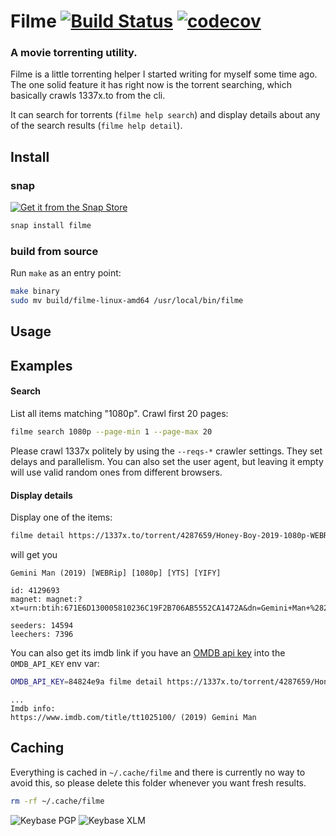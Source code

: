# Filme [![Build Status](https://travis-ci.org/florinutz/filme.svg?branch=master)](https://travis-ci.org/florinutz/filme) [![codecov](https://codecov.io/gh/florinutz/filme/branch/master/graph/badge.svg)](https://codecov.io/gh/florinutz/filme)

### A movie torrenting utility.

Filme is a little torrenting helper I started writing for myself some time ago.
The one solid feature it has right now is the torrent searching, which
basically crawls 1337x.to from the cli.

It can search for torrents (`filme help search`) and display details about any of the search results (`filme help detail`).

## Install

### snap

[![Get it from the Snap Store](https://snapcraft.io/static/images/badges/en/snap-store-white.svg)](https://snapcraft.io/filme)

```bash
snap install filme
```

### build from source

Run `make` as an entry point:

```bash
make binary
sudo mv build/filme-linux-amd64 /usr/local/bin/filme
```

## Usage

## Examples
#### Search
List all items matching "1080p". Crawl first 20 pages:

```bash
filme search 1080p --page-min 1 --page-max 20
```

Please crawl 1337x politely by using the `--reqs-*` crawler settings. They set delays and parallelism.
You can also set the user agent, but leaving it empty will use valid random ones from different browsers.

#### Display details

Display one of the items:

```bash
filme detail https://1337x.to/torrent/4287659/Honey-Boy-2019-1080p-WEBRip-5-1-YTS-YIFY/
```
will get you
```
Gemini Man (2019) [WEBRip] [1080p] [YTS] [YIFY]

id: 4129693
magnet: magnet:?xt=urn:btih:671E6D130005810236C19F2B706AB5552CA1472A&dn=Gemini+Man+%282019%29+%5BW...

seeders: 14594
leechers: 7396
```

You can also get its imdb link if you have an [OMDB api key](https://www.omdbapi.com/apikey.aspx) 
into the `OMDB_API_KEY` env var:
```bash
OMDB_API_KEY=84824e9a filme detail https://1337x.to/torrent/4287659/Honey-Boy-2019-1080p-WEBRip-5-1-YTS-YIFY/
```

```
...
Imdb info:
https://www.imdb.com/title/tt1025100/ (2019) Gemini Man
``` 

## Caching
Everything is cached in `~/.cache/filme` and there is currently no way to avoid this, so please delete this folder 
whenever you want fresh results.

```bash
rm -rf ~/.cache/filme
```

![Keybase PGP](https://img.shields.io/keybase/pgp/fl0?style=social)
![Keybase XLM](https://img.shields.io/keybase/xlm/fl0?style=social)